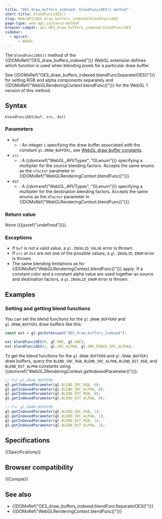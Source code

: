```yaml
---
title: "OES_draw_buffers_indexed: blendFunciOES() method"
short-title: blendFunciOES()
slug: Web/API/OES_draw_buffers_indexed/blendFunciOES
page-type: web-api-instance-method
browser-compat: api.OES_draw_buffers_indexed.blendFunciOES
sidebar:
  - apiref:
      - WebGL
---
```


The `blendFunciOES()` method of the {{DOMxRef("OES_draw_buffers_indexed")}} WebGL extension defines which function is used when blending pixels for a particular draw buffer.

See {{DOMxRef("OES_draw_buffers_indexed.blendFuncSeparateiOES()")}} for setting RGB and alpha components separately and {{DOMxRef("WebGLRenderingContext.blendFunc()")}} for the WebGL 1 version of this method.

## Syntax

```js-nolint
blendFunciOES(buf, src, dst)
```

### Parameters

- `buf`
  - : An integer `i` specifying the draw buffer associated with the constant `gl.DRAW_BUFFERi`, see [WebGL draw buffer constants](/en-US/docs/Web/API/WebGL_API/Constants#draw_buffers).
- `src`
  - : A {{domxref("WebGL_API/Types", "GLenum")}} specifying a multiplier for the source blending factors. Accepts the same enums as the `sfactor` parameter in {{DOMxRef("WebGLRenderingContext.blendFunc()")}}.
- `dst`
  - : A {{domxref("WebGL_API/Types", "GLenum")}} specifying a multiplier for the destination blending factors. Accepts the same enums as the `dfactor` parameter in {{DOMxRef("WebGLRenderingContext.blendFunc()")}}.

### Return value

None ({{jsxref("undefined")}}).

### Exceptions

- If `buf` is not a valid value, a `gl.INVALID_VALUE` error is thrown.
- If `src` or `dst` are not one of the possible values, a `gl.INVALID_ENUM` error is thrown.
- The same blending limitations as for {{DOMxRef("WebGLRenderingContext.blendFunc()")}} apply: If a constant color and a constant alpha value are used together as source and destination factors, a `gl.INVALID_ENUM` error is thrown.

## Examples

### Setting and getting blend functions

You can set the blend functions for the `gl.DRAW_BUFFER0` and `gl.DRAW_BUFFER1` draw buffers like this:

```js
const ext = gl.getExtension("OES_draw_buffers_indexed");

ext.blendFunciOES(0, gl.ONE, gl.ONE);
ext.blendFunciOES(1, gl.SRC_ALPHA, gl.ONE_MINUS_SRC_ALPHA);
```

To get the blend functions for the `gl.DRAW_BUFFER0` and `gl.DRAW_BUFFER1` draw buffers, query the `BLEND_SRC_RGB`, `BLEND_SRC_ALPHA`, `BLEND_DST_RGB`, and `BLEND_DST_ALPHA` constants using {{domxref("WebGL2RenderingContext.getIndexedParameter()")}}:

```js
// For gl.DRAW_BUFFER0
gl.getIndexedParameter(gl.BLEND_SRC_RGB, 0);
gl.getIndexedParameter(gl.BLEND_SRC_ALPHA, 0);
gl.getIndexedParameter(gl.BLEND_DST_RGB, 0);
gl.getIndexedParameter(gl.BLEND_DST_ALPHA, 0);

// For gl.DRAW_BUFFER0
gl.getIndexedParameter(gl.BLEND_SRC_RGB, 1);
gl.getIndexedParameter(gl.BLEND_SRC_ALPHA, 1);
gl.getIndexedParameter(gl.BLEND_DST_RGB, 1);
gl.getIndexedParameter(gl.BLEND_DST_ALPHA, 1);
```

## Specifications

{{Specifications}}

## Browser compatibility

{{Compat}}

## See also

- {{DOMxRef("OES_draw_buffers_indexed.blendFuncSeparateiOES()")}}
- {{DOMxRef("WebGLRenderingContext.blendFunc()")}}
